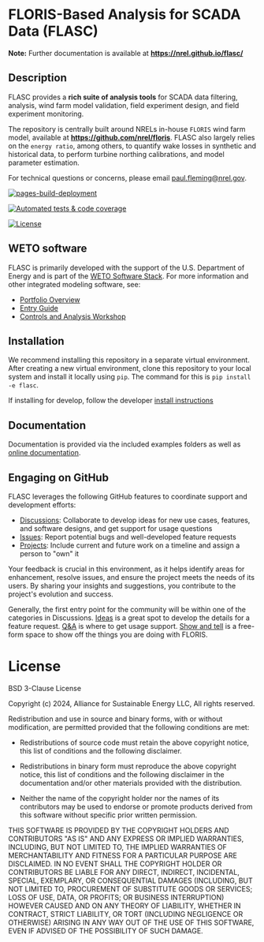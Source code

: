 # FLORIS-Based Analysis for SCADA Data (FLASC)


**Note:** Further documentation is available at **https://nrel.github.io/flasc/**

## Description

FLASC provides a **rich suite of analysis tools** for SCADA data filtering, analysis,
wind farm model validation, field experiment design, and field experiment monitoring.

The repository is centrally built around NRELs in-house ``FLORIS`` wind farm model, available at
**https://github.com/nrel/floris**. FLASC also largely relies on the ``energy ratio``, among others,
to quantify wake losses in synthetic and historical data, to perform turbine northing calibrations,
and model parameter estimation.

For technical questions or concerns, please email paul.fleming@nrel.gov.


[![pages-build-deployment](https://github.com/NREL/flasc/actions/workflows/pages/pages-build-deployment/badge.svg)](https://github.com/NREL/flasc/actions/workflows/pages/pages-build-deployment)

[![Automated tests & code coverage](https://github.com/NREL/flasc/actions/workflows/continuous-integration-workflow.yaml/badge.svg)](https://github.com/NREL/flasc/actions/workflows/continuous-integration-workflow.yaml)

[![License](https://img.shields.io/badge/License-BSD_3--Clause-blue.svg)](https://opensource.org/licenses/BSD-3-Clause)


## WETO software

FLASC is primarily developed with the support of the U.S. Department of Energy and is part of the [WETO Software Stack](https://nrel.github.io/WETOStack). For more information and other integrated modeling software, see:
- [Portfolio Overview](https://nrel.github.io/WETOStack/portfolio_analysis/overview.html)
- [Entry Guide](https://nrel.github.io/WETOStack/_static/entry_guide/index.html)
- [Controls and Analysis Workshop](https://nrel.github.io/WETOStack/workshops/user_workshops_2024.html#wind-farm-controls-and-analysis)


## Installation

We recommend installing this repository in a separate virtual environment.
After creating a new virtual environment, clone this repository to your local
system and install it locally using ``pip``. The command for this is ``pip install -e flasc``.

If installing for develop, follow the developer [install instructions](https://nrel.github.io/flasc/installation.html)

## Documentation

Documentation is provided via the included examples folders as well as [online documentation](https://nrel.github.io/flasc/).

## Engaging on GitHub

FLASC leverages the following GitHub features to coordinate support and development efforts:

- [Discussions](https://github.com/NREL/flasc/discussions): Collaborate to develop ideas for new use cases, features, and software designs, and get support for usage questions
- [Issues](https://github.com/NREL/flasc/issues): Report potential bugs and well-developed feature requests
- [Projects](https://github.com/orgs/NREL/projects/39): Include current and future work on a timeline and assign a person to "own" it

Your feedback is crucial in this environment, as it helps identify areas for enhancement, resolve issues, and ensure the project meets the needs of its users. By sharing your insights and suggestions, you contribute to the project's evolution and success.

Generally, the first entry point for the community will be within one of the
categories in Discussions.
[Ideas](https://github.com/NREL/flasc/discussions/categories/ideas) is a great spot to develop the
details for a feature request. [Q&A](https://github.com/NREL/flasc/discussions/categories/q-a)
is where to get usage support.
[Show and tell](https://github.com/NREL/flasc/discussions/categories/show-and-tell) is a free-form
space to show off the things you are doing with FLORIS.

# License

BSD 3-Clause License

Copyright (c) 2024, Alliance for Sustainable Energy LLC, All rights reserved.

Redistribution and use in source and binary forms, with or without modification, are permitted
provided that the following conditions are met:

* Redistributions of source code must retain the above copyright notice, this list of conditions
and the following disclaimer.

* Redistributions in binary form must reproduce the above copyright notice, this list of
conditions and the following disclaimer in the documentation and/or other materials provided
with the distribution.

* Neither the name of the copyright holder nor the names of its contributors may be used to
endorse or promote products derived from this software without specific prior written permission.

THIS SOFTWARE IS PROVIDED BY THE COPYRIGHT HOLDERS AND CONTRIBUTORS "AS IS" AND ANY EXPRESS OR
IMPLIED WARRANTIES, INCLUDING, BUT NOT LIMITED TO, THE IMPLIED WARRANTIES OF MERCHANTABILITY
AND FITNESS FOR A PARTICULAR PURPOSE ARE DISCLAIMED. IN NO EVENT SHALL THE COPYRIGHT HOLDER
OR CONTRIBUTORS BE LIABLE FOR ANY DIRECT, INDIRECT, INCIDENTAL, SPECIAL, EXEMPLARY, OR
CONSEQUENTIAL DAMAGES (INCLUDING, BUT NOT LIMITED TO, PROCUREMENT OF SUBSTITUTE GOODS OR
SERVICES; LOSS OF USE, DATA, OR PROFITS; OR BUSINESS INTERRUPTION) HOWEVER CAUSED AND ON
ANY THEORY OF LIABILITY, WHETHER IN CONTRACT, STRICT LIABILITY, OR TORT (INCLUDING NEGLIGENCE
OR OTHERWISE) ARISING IN ANY WAY OUT OF THE USE OF THIS SOFTWARE, EVEN IF ADVISED OF THE
POSSIBILITY OF SUCH DAMAGE.

